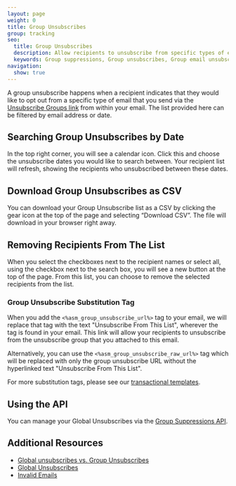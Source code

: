 ```yaml
---
layout: page
weight: 0
title: Group Unsubscribes
group: tracking
seo:
  title: Group Unsubscribes
  description: Allow recipients to unsubscribe from specific types of email you send, rather than everything you send, and stay out of the spam folder.
  keywords: Group suppressions, Group unsubscribes, Group email unsubscribe, Group email suppression
navigation:
  show: true
---
```


A group unsubscribe happens when a recipient indicates that they would like to opt out from a specific type of email that you send via the [Unsubscribe Groups link](#-Group-Unsubscribe-Substitution-Tag) from within your email. The list provided here can be filtered by email address or date.

## 	Searching Group Unsubscribes by Date
 	
In the top right corner, you will see a calendar icon. Click this and choose the unsubscribe dates you would like to search between. Your recipient list will refresh, showing the recipients who unsubscribed between these dates.

## 	Download Group Unsubscribes as CSV
 	
You can download your Group Unsubscribe list as a CSV by clicking the gear icon at the top of the page and selecting “Download CSV”. The file will download in your browser right away.

## 	Removing Recipients From The List
 	
When you select the checkboxes next to the recipient names or select all, using the checkbox next to the search box, you will see a new button at the top of the page. From this list, you can choose to remove the selected recipients from the list.

 ### 	Group Unsubscribe Substitution Tag
 	
When you add the `<%asm_group_unsubscribe_url%>` tag to your email, we will replace that tag with the text "Unsubscribe From This List", wherever the tag is found in your email. This link will allow your recipients to unsubscribe from the unsubscribe group that you attached to this email.

Alternatively, you can use the `<%asm_group_unsubscribe_raw_url%>` tag which will be replaced with only the group unsubscribe URL without the hyperlinked text "Unsubscribe From This List".

For more substitution tags, please see our [transactional templates]({{root_url}}/help-support/sending-email/create-and-edit-transactional-templates/#-Adding-unsubscribe-links-to-a-template).

## 	Using the API
 	
You can manage your Global Unsubscribes via the [Group Suppressions API](https://sendgrid.com/docs/API_Reference/Web_API_v3/Suppression_Management/groups.html).

## 	Additional Resources
 	
- [Global unsubscribes vs. Group Unsubscribes]({{root_url}}/help-support/sending-email/index-suppressions/#-Suppressions-vs--Unsubscribes)
- [Global Unsubscribes]({{root_url}}/help-support/sending-email/global-unsubscribes/)
- [Invalid Emails]({{root_url}}/help-support/sending-email/invalid-emails/)
